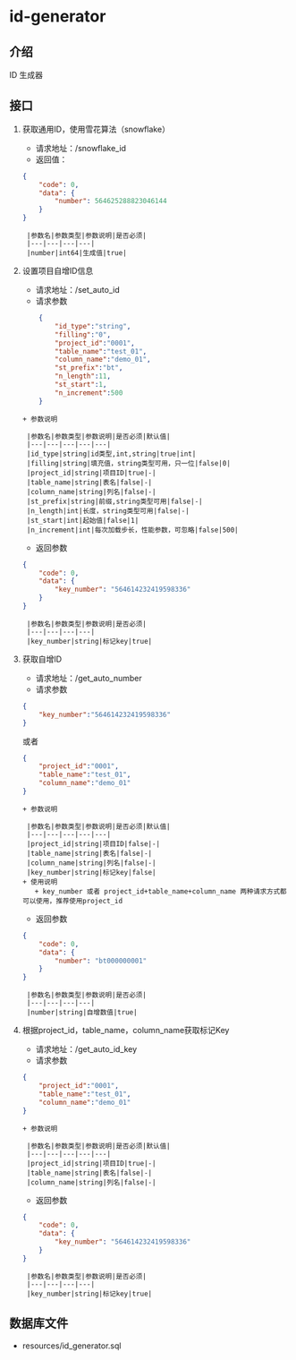 # id-generator

## 介绍
ID 生成器

## 接口
1. 获取通用ID，使用雪花算法（snowflake）
   + 请求地址：/snowflake_id
   + 返回值：
    ```json
    {
        "code": 0,
        "data": {
            "number": 564625288823046144
        }
    }
    ```
        |参数名|参数类型|参数说明|是否必须|
        |---|---|---|---|
        |number|int64|生成值|true|
   
1. 设置项目自增ID信息
   + 请求地址：/set_auto_id
   + 请求参数
    ```json
        {
            "id_type":"string",
            "filling":"0",
            "project_id":"0001",
            "table_name":"test_01",
            "column_name":"demo_01",
            "st_prefix":"bt",
            "n_length":11,
            "st_start":1,
            "n_increment":500
        }
    ```
       + 参数说明
        
        |参数名|参数类型|参数说明|是否必须|默认值|
        |---|---|---|---|---|
        |id_type|string|id类型,int,string|true|int|
        |filling|string|填充值，string类型可用，只一位|false|0|
        |project_id|string|项目ID|true|-|
        |table_name|string|表名|false|-|
        |column_name|string|列名|false|-|
        |st_prefix|string|前缀,string类型可用|false|-|
        |n_length|int|长度，string类型可用|false|-|
        |st_start|int|起始值|false|1|
        |n_increment|int|每次加载步长，性能参数，可忽略|false|500|    
    
    + 返回参数

    ```json
    {
        "code": 0,
        "data": {
            "key_number": "564614232419598336"
        }
    }
    ```
   
        |参数名|参数类型|参数说明|是否必须|
        |---|---|---|---|    
        |key_number|string|标记key|true|

1. 获取自增ID
   + 请求地址：/get_auto_number
   + 请求参数 
    ```json
    {
        "key_number":"564614232419598336"
    }
    ```
    或者
    ```json
    {
        "project_id":"0001",
        "table_name":"test_01",
        "column_name":"demo_01"
    }
    ```
       + 参数说明
        
        |参数名|参数类型|参数说明|是否必须|默认值|
        |---|---|---|---|---|
        |project_id|string|项目ID|false|-|
        |table_name|string|表名|false|-|
        |column_name|string|列名|false|-|
        |key_number|string|标记key|false|
       + 使用说明
          + key_number 或者 project_id+table_name+column_name 两种请求方式都可以使用，推荐使用project_id

    + 返回参数
    ```json
    {
        "code": 0,
        "data": {
            "number": "bt000000001"
        }
    }
    ```

        |参数名|参数类型|参数说明|是否必须|
        |---|---|---|---|    
        |number|string|自增数值|true|

1. 根据project_id，table_name，column_name获取标记Key
   + 请求地址：/get_auto_id_key
   + 请求参数  
    ```json
    {
        "project_id":"0001",
        "table_name":"test_01",
        "column_name":"demo_01"
    }
    ```
       + 参数说明
        
        |参数名|参数类型|参数说明|是否必须|默认值|
        |---|---|---|---|---|
        |project_id|string|项目ID|true|-|
        |table_name|string|表名|false|-|
        |column_name|string|列名|false|-|   

    + 返回参数

    ```json
    {
        "code": 0,
        "data": {
            "key_number": "564614232419598336"
        }
    }
    ```
   
        |参数名|参数类型|参数说明|是否必须|
        |---|---|---|---|    
        |key_number|string|标记key|true|


## 数据库文件
+ resources/id_generator.sql

